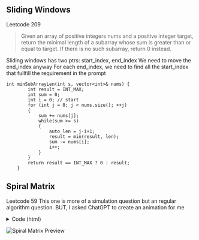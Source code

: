 ## Sliding Windows
Leetcode 209

> Given an array of positive integers nums and a positive integer target, return the minimal length of a subarray whose sum is greater than or equal to target. If there is no such subarray, return 0 instead.

Sliding windows has two ptrs: start_index, end_index
We need to move the end_index anyway
For each end_index, we need to find all the start_index that fullfill the requirement in the prompt

```
int minSubArrayLen(int s, vector<int>& nums) {
        int result = INT_MAX;
        int sum = 0;
        int i = 0; // start
        for (int j = 0; j < nums.size(); ++j)
        {
            sum += nums[j];
            while(sum >= s)
            {
                auto len = j-i+1;
                result = min(result, len);
                sum -= nums[i];
                i++;
            }
        }
        return result == INT_MAX ? 0 : result;
    }
```

## Spiral Matrix
Leetcode 59
This one is more of a simulation question but an regular algorithm question. BUT, I asked ChatGPT to create an animation for me

<details>
  <summary>Code (html)</summary>
  You can just saved the following html in a file then open it in the browser
  
  ```html
  <!DOCTYPE html>
<html lang="en">
<head>
  <meta charset="UTF-8">
  <title>Spiral Matrix Animation - Colored Cubes</title>
  <style>
    body { margin: 0; overflow: hidden; background: #111; }
    canvas { display: block; }
  </style>
</head>
<body>
  <script src="https://cdn.jsdelivr.net/npm/three@0.160.0/build/three.min.js"></script>

  <script>
    const n = 5; // Matrix size
    const cubeSize = 1;
    const spacing = 0.2;
    const cubes = [];
    const steps = [];

    // Scene setup
    const scene = new THREE.Scene();
    const camera = new THREE.PerspectiveCamera(45, window.innerWidth / window.innerHeight, 0.1, 1000);
    camera.position.set(n / 2, n, n * 1.5);
    camera.lookAt(n / 2, 0, n / 2);

    const renderer = new THREE.WebGLRenderer({ antialias: true });
    renderer.setSize(window.innerWidth, window.innerHeight);
    document.body.appendChild(renderer.domElement);

    // Lights
    const ambient = new THREE.AmbientLight(0xffffff, 0.6);
    scene.add(ambient);
    const directional = new THREE.DirectionalLight(0xffffff, 0.8);
    directional.position.set(10, 10, 10);
    scene.add(directional);

    // Create grid
    const geometry = new THREE.BoxGeometry(cubeSize, cubeSize, cubeSize);

    for (let i = 0; i < n; i++) {
      cubes[i] = [];
      for (let j = 0; j < n; j++) {
        const material = new THREE.MeshStandardMaterial({ color: 0x222222 }); // dark initial
        const cube = new THREE.Mesh(geometry, material);
        cube.scale.y = 0.01;
        cube.position.set(
          j * (cubeSize + spacing),
          0,
          i * (cubeSize + spacing)
        );
        scene.add(cube);
        cubes[i][j] = cube;
      }
    }

    // Spiral steps
    function generateSpiralSteps(n) {
      let startx = 0, starty = 0;
      let loop = Math.floor(n / 2);
      let offset = 1;
      let count = 1;
      let i, j;

      while (loop--) {
        i = startx;
        j = starty;
        for (; j < n - offset; j++) steps.push([i, j, count++]);
        for (; i < n - offset; i++) steps.push([i, j, count++]);
        for (; j > starty; j--) steps.push([i, j, count++]);
        for (; i > startx; i--) steps.push([i, j, count++]);
        startx++;
        starty++;
        offset++;
      }

      if (n % 2 === 1) {
        let mid = Math.floor(n / 2);
        steps.push([mid, mid, count]);
      }
    }

    generateSpiralSteps(n);

    // Helper to get a random bright color
    function getRandomColor() {
      const hue = Math.floor(Math.random() * 360);
      return new THREE.Color(`hsl(${hue}, 100%, 50%)`);
    }

    // Animate spiral
    let stepIndex = 0;
    const animationSpeed = 300;

    function animateSpiral() {
      if (stepIndex >= steps.length) return;

      const [i, j, num] = steps[stepIndex];
      const cube = cubes[i][j];
      let t = 0;

      // Assign random color
      cube.material.color = getRandomColor();

      // Animate height
      const grow = () => {
        t += 0.05;
        cube.scale.y = Math.min(t, 1);
        cube.position.y = cube.scale.y / 2;
        if (t < 1) {
          requestAnimationFrame(grow);
        }
      };
      grow();

      stepIndex++;
      setTimeout(animateSpiral, animationSpeed);
    }

    function render() {
      requestAnimationFrame(render);
      renderer.render(scene, camera);
    }

    animateSpiral();
    render();
  </script>
</body>
</html>
  ```
</details>  

![Spiral Matrix Preview](./preview.gif)
